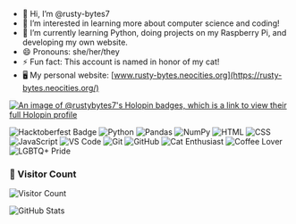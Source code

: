 - 👋 Hi, I’m @rusty-bytes7
- 👀 I’m interested in learning more about computer science and coding!
- 🌱 I’m currently learning Python, doing projects on my Raspberry Pi, and developing my own website.
- 😄 Pronouns: she/her/they
- ⚡ Fun fact: This account is named in honor of my cat!
- 🖥️ My personal website: [www.rusty-bytes.neocities.org](https://rusty-bytes.neocities.org/)

[![An image of @rustybytes7's Holopin badges, which is a link to view their full Holopin profile](https://holopin.me/rustybytes7)](https://holopin.io/@rustybytes7)

![Hacktoberfest Badge](https://img.shields.io/badge/Hacktoberfest-2024-blueviolet?style=flat-square&logo=hacktoberfest)
![Python](https://img.shields.io/badge/Python-blue?style=flat-square&logo=python)
![Pandas](https://img.shields.io/badge/Pandas-1.3.3-blue?style=flat-square&logo=pandas)
![NumPy](https://img.shields.io/badge/NumPy-1.21.2-blue?style=flat-square&logo=numpy)
![HTML](https://img.shields.io/badge/HTML-5-orange?style=flat-square&logo=html5)
![CSS](https://img.shields.io/badge/CSS-3-blue?style=flat-square&logo=css3)
![JavaScript](https://img.shields.io/badge/JavaScript-ES6-yellow?style=flat-square&logo=javascript)
![VS Code](https://img.shields.io/badge/VS%20Code-Editor-blue?style=flat-square&logo=visual-studio-code)
![Git](https://img.shields.io/badge/Git-VersionControl-orange?style=flat-square&logo=git)
![GitHub](https://img.shields.io/badge/GitHub-Repo-black?style=flat-square&logo=github)
![Cat Enthusiast](https://img.shields.io/badge/Cat-Enthusiast-ff69b4?style=flat-square&logo=cat)
![Coffee Lover](https://img.shields.io/badge/Coffee-Lover-brown?style=flat-square&logo=coffee)
![LGBTQ+ Pride ](https://img.shields.io/badge/LGBTQ+-Pride-ff69b4?style=flat-square&logo=lgbtq)

### 👀 Visitor Count
![Visitor Count](https://komarev.com/ghpvc/?username=rusty-bytes7&color=9932CC)




![GitHub Stats](https://github-readme-stats.vercel.app/api?username=rusty-bytes7&show_icons=true&theme=outrun)

<!---
rusty-bytes7/rusty-bytes7 is a ✨ special ✨ repository because its `README.md` (this file) appears on your GitHub profile.
You can click the Preview link to take a look at your changes.
--->
